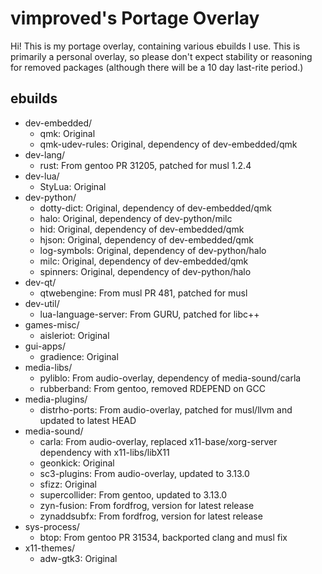 # vimproved's Portage Overlay
Hi! This is my portage overlay, containing various ebuilds I use. This is primarily a personal overlay, so please don't expect stability or reasoning for removed packages (although there will be a 10 day last-rite period.)

## ebuilds
- dev-embedded/
    - qmk: Original
    - qmk-udev-rules: Original, dependency of dev-embedded/qmk
- dev-lang/
    - rust: From gentoo PR 31205, patched for musl 1.2.4
- dev-lua/
    - StyLua: Original
- dev-python/
    - dotty-dict: Original, dependency of dev-embedded/qmk
    - halo: Original, dependency of dev-python/milc
    - hid: Original, dependency of dev-embedded/qmk
    - hjson: Original, dependency of dev-embedded/qmk
    - log-symbols: Original, dependency of dev-python/halo
    - milc: Original, dependency of dev-embedded/qmk
    - spinners: Original, dependency of dev-python/halo
- dev-qt/
    - qtwebengine: From musl PR 481, patched for musl
- dev-util/
    - lua-language-server: From GURU, patched for libc++
- games-misc/
    - aisleriot: Original
- gui-apps/
    - gradience: Original
- media-libs/
    - pyliblo: From audio-overlay, dependency of media-sound/carla
    - rubberband: From gentoo, removed RDEPEND on GCC
- media-plugins/
    - distrho-ports: From audio-overlay, patched for musl/llvm and updated to latest HEAD
- media-sound/
    - carla: From audio-overlay, replaced x11-base/xorg-server dependency with x11-libs/libX11
    - geonkick: Original
    - sc3-plugins: From audio-overlay, updated to 3.13.0
    - sfizz: Original
    - supercollider: From gentoo, updated to 3.13.0
    - zyn-fusion: From fordfrog, version for latest release
    - zynaddsubfx: From fordfrog, version for latest release
- sys-process/
    - btop: From gentoo PR 31534, backported clang and musl fix
- x11-themes/
    - adw-gtk3: Original
